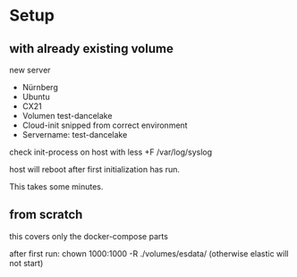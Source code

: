 # Setup

## with already existing volume
new server

* Nürnberg
* Ubuntu
* CX21
* Volumen test-dancelake
* Cloud-init snipped from correct environment
* Servername: test-dancelake

check init-process on host with less +F /var/log/syslog

host will reboot after first initialization has run.

This takes some minutes.

## from scratch

this covers only the docker-compose parts

after first run:
 chown 1000:1000 -R ./volumes/esdata/
(otherwise elastic will not start)

